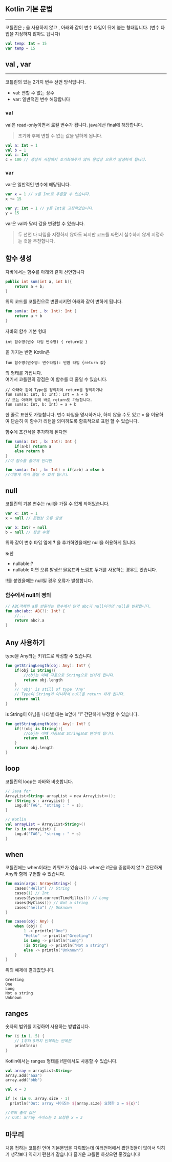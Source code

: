 ## Kotlin 기본 문법
---

코틀린은 **;** 을 사용하지 않고 , 아래와 같이 변수 타입이 뒤에 붙는 형태입니다. (변수 타입을 지정하지 않아도 됩니다)
``` kotlin
val temp: Int = 15
var temp = 15
```

## val , var
---
코틀린의 있는 2가지 변수 선언 방식입니다.
- val: 변할 수 없는 상수
- var: 일반적인 변수 해당합니다

### val
val은 read-only이면서 로컬 변수가 됩니다. java에선 final에 해당합니다.
>초기화 후에 변할 수 없는 값을 말하게 됩니다.
``` kotlin
val a: Int = 1
val b = 1
val c: Int
c = 100 // 생성자 시점에서 초기화해주지 않아 문법상 오류가 발생하게 됩니다.
```

### var
var은 일반적인 변수에 해당됩니다.
``` kotlin
var x = 1 // x를 Int로 추론할 수 있습니다.
x += 15 

var y: Int = 1 // y를 Int로 고정하였습니다.
y = 15
```
var은 val과 달리 값을 변경할 수 있습니다.
>두 선언 다 타입을 지정하지 않아도 되지만 코드를 짜면서 실수하지 않게 지정하는 것을 추천합니다.

## 함수 생성
자바에서는 함수를 아래와 같이 선언합니다
``` java
public int sum(int a, int b){
    return a + b;
}
```
위의 코드를 코틀린으로 변환시키면 아래와 같이 변하게 됩니다.
``` kotlin
fun sum(a: Int , b: Int): Int {
    return a + b
}
```
자바의 함수 기본 형태
```
int 함수명(변수 타입 변수명) { return값 }
```
을 가지는 반면 Kotlin은
```
fun 함수명(변수명: 변수타입): 반환 타입 {return 값}
```
의 형태를 가집니다.  
여기서 코틀린의 장점은 이 함수를 더 줄일 수 있습니다.
```
// 아래와 같이 Type을 정의하여 return을 정의하거나
fun sum(a: Int, b: Int): Int = a + b
// 또는 아래와 같이 바로 return도 가능합니다.
fun sum(a: Int, b: Int) = a + b
```
한 줄로 표현도 가능합니다. 변수 타입을 명시하거나, 하지 않을 수도 있고 = 을 이용하여 단순히 이 함수가 리턴을 의미하도록 함축적으로 표현 할 수 있습니다.  

함수에 조건식을 추가하게 된다면
``` kotlin
fun sum(a: Int , b: Int): Int {
    if(a>b) return a
    else return b
}
//이 함수를 줄이게 된다면

fun sum(a: Int , b: Int) = if(a>b) a else b
//이렇게 까지 줄일 수 있게 됩니다.
```
## null
코틀린의 기본 변수는 null을 가질 수 없게 되어있습니다.
``` kotlin
var x: Int = 1
x = null // 문법상 오류 발생

var b: Int? = null
b = null // 정상 수행
```
위와 같이 변수 타입 옆에 **?** 을 추가하였을때만 null을 허용하게 됩니다.  

또한 
- nullable:?
- nullable 이면 오류 발생:!!
물음표와 느낌표 두개를 사용하는 경우도 있습니다.  

!!를 붙였을때는 null일 경우 오류가 발생합니다.  

### 함수에서 null의 졍의
```kotlin
// ABC객체의 a를 반환하는 함수에서 만약 abc가 null이라면 null을 반환합니다.
fun abc(abc: ABC?): Int? {
    //...
    return abc?.a
}
```

## Any 사용하기
type을 Any라는 키워드로 작성할 수 있습니다.
``` kotlin
fun getStringLength(obj: Any): Int? {
    if(obj is String){
        //obj는 이떄 자동으로 String으로 변하게 됩니다.
        return obj.length
    }
    // 'obj' is still of type 'Any'
    // Type이 String이 아니라서 null을 return 하게 됩니다.
    return null
}
```
is String이 아님을 나타낼 대는 is앞에 “!” 간단하게 부정할 수 있습니다.
``` kotlin
fun getStringLength(obj: Any): Int? {
    if(!(obj is String)){
        //obj는 이떄 자동으로 String으로 변하게 됩니다.
        return null
    }
    return obj.length
}
```
## loop
코틀린의 loop는 자바와 비슷합니다.
``` kotlin
// Java for
ArrayList<String> arrayList = new ArrayList<>();
for (String s : arrayList) {
    Log.d("TAG", "string : " + s);
}

// Kotlin
val arrayList = ArrayList<String>()
for (s in arrayList) {
    Log.d("TAG", "string : " + s)
}
```

## when
코틀린에는 when이라는 키워드가 있습니다.
when은 if문을 중첩하지 않고 간단하게 Any와 함께 구현할 수 있습니다.
``` kotlin
fun main(args: Array<String>) {
    cases("Hello") // String
    cases(1) // Int
    cases(System.currentTimeMillis()) // Long
    cases(MyClass()) // Not a string
    cases("hello") // Unknown
}

fun cases(obj: Any) {
    when (obj) {
        1 -> println("One")
        "Hello" -> println("Greeting")
        is Long -> println("Long")
        !is String -> println("Not a string")
        else -> println("Unknown")
    }
}
```
위의 예제에 결과값입니다.
```
Greeting
One
Long
Not a string
Unknown
```
## ranges
숫자의 범위를 지정하여 사용하는 방법입니다.
``` kotlin
for (i in 1..5) {
    // 1부터 5까지 반복하는 반복문
    println(x)
}
```
Kotlin에서는 ranges 형태를 if문에서도 사용할 수 있습니다.
``` kotlin
val array = arrayList<String>
array.add("aaa")
array.add("bbb")

val x = 3

if (x !in 0..array.size - 1)
  println("Out: array 사이즈는 ${array.size} 요청한 x = ${x}")

//위의 출력 값은
// Out: array 사이즈는 2 요청한 x = 3
```

## 마무리
처음 접하는 코틀린 언어 기본문법을 다뤄봤는데 여러언어에서 봤던것들이 많아서 익히기 생각보다 익히기 편한거 같습니다 즐거운 코틀린 하셨으면 좋겠습니다!
